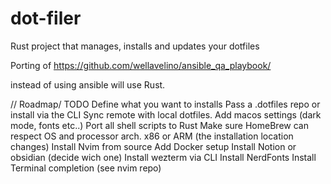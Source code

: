 # dot-filer

Rust project that manages, installs and updates your dotfiles

Porting of https://github.com/wellavelino/ansible_qa_playbook/

instead of using ansible will use Rust.

// Roadmap/ TODO
Define what you want to installs
Pass a .dotfiles repo or install via the CLI
Sync remote with local dotfiles.
Add macos settings (dark mode, fonts etc..)
Port all shell scripts to Rust
Make sure HomeBrew can respect OS and processor arch. x86 or ARM (the installation location changes)
Install Nvim from source
Add Docker setup
Install Notion or obsidian (decide wich one)
Install wezterm via CLI
Install NerdFonts
Install Terminal completion (see nvim repo)

